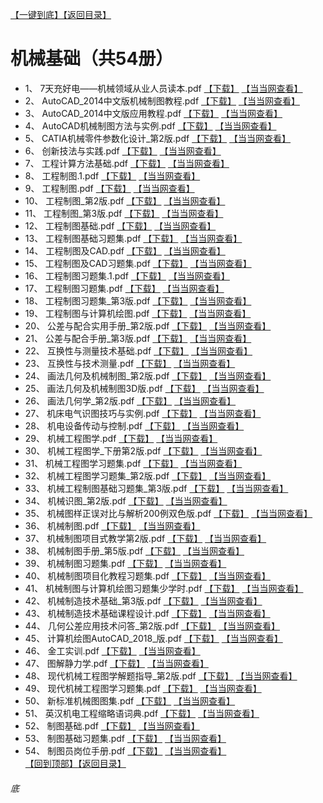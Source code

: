 [【一键到底】](#底)<a href="../../../#机械基础共计54册已更完">【返回目录】</a>
# 机械基础（共54册）
*	1、	7天充好电——机械领域从业人员读本.pdf	[【下载】](https://474b.com/file/25713053-437615474)	[【当当网查看】](http://search.dangdang.com/?key=%7天充好电——机械领域从业人员读本%&act=input)
*	2、	AutoCAD_2014中文版机械制图教程.pdf	[【下载】](https://474b.com/file/25713053-437615458)	[【当当网查看】](http://search.dangdang.com/?key=%AutoCAD_2014中文版机械制图教程%&act=input)
*	3、	AutoCAD_2014中文版应用教程.pdf	[【下载】](https://474b.com/file/25713053-437615446)	[【当当网查看】](http://search.dangdang.com/?key=%AutoCAD_2014中文版应用教程%&act=input)
*	4、	AutoCAD机械制图方法与实例.pdf	[【下载】](https://474b.com/file/25713053-437615441)	[【当当网查看】](http://search.dangdang.com/?key=%AutoCAD机械制图方法与实例%&act=input)
*	5、	CATIA机械零件参数化设计_第2版.pdf	[【下载】](https://474b.com/file/25713053-437615432)	[【当当网查看】](http://search.dangdang.com/?key=%CATIA机械零件参数化设计_第2版%&act=input)
*	6、	创新技法与实践.pdf	[【下载】](https://474b.com/file/25713053-437620580)	[【当当网查看】](http://search.dangdang.com/?key=%创新技法与实践%&act=input)
*	7、	工程计算方法基础.pdf	[【下载】](https://474b.com/file/25713053-437620571)	[【当当网查看】](http://search.dangdang.com/?key=%工程计算方法基础%&act=input)
*	8、	工程制图.1.pdf	[【下载】](https://474b.com/file/25713053-437620564)	[【当当网查看】](http://search.dangdang.com/?key=%工程制图.1%&act=input)
*	9、	工程制图.pdf	[【下载】](https://474b.com/file/25713053-437620442)	[【当当网查看】](http://search.dangdang.com/?key=%工程制图%&act=input)
*	10、	工程制图_第2版.pdf	[【下载】](https://474b.com/file/25713053-437620200)	[【当当网查看】](http://search.dangdang.com/?key=%工程制图_第2版%&act=input)
*	11、	工程制图_第3版.pdf	[【下载】](https://474b.com/file/25713053-437620152)	[【当当网查看】](http://search.dangdang.com/?key=%工程制图_第3版%&act=input)
*	12、	工程制图基础.pdf	[【下载】](https://474b.com/file/25713053-437620032)	[【当当网查看】](http://search.dangdang.com/?key=%工程制图基础%&act=input)
*	13、	工程制图基础习题集.pdf	[【下载】](https://474b.com/file/25713053-437620005)	[【当当网查看】](http://search.dangdang.com/?key=%工程制图基础习题集%&act=input)
*	14、	工程制图及CAD.pdf	[【下载】](https://474b.com/file/25713053-437619978)	[【当当网查看】](http://search.dangdang.com/?key=%工程制图及CAD%&act=input)
*	15、	工程制图及CAD习题集.pdf	[【下载】](https://474b.com/file/25713053-437619806)	[【当当网查看】](http://search.dangdang.com/?key=%工程制图及CAD习题集%&act=input)
*	16、	工程制图习题集.1.pdf	[【下载】](https://474b.com/file/25713053-437619773)	[【当当网查看】](http://search.dangdang.com/?key=%工程制图习题集.1%&act=input)
*	17、	工程制图习题集.pdf	[【下载】](https://474b.com/file/25713053-437619762)	[【当当网查看】](http://search.dangdang.com/?key=%工程制图习题集%&act=input)
*	18、	工程制图习题集_第3版.pdf	[【下载】](https://474b.com/file/25713053-437619748)	[【当当网查看】](http://search.dangdang.com/?key=%工程制图习题集_第3版%&act=input)
*	19、	工程制图与计算机绘图.pdf	[【下载】](https://474b.com/file/25713053-437619741)	[【当当网查看】](http://search.dangdang.com/?key=%工程制图与计算机绘图%&act=input)
*	20、	公差与配合实用手册_第2版.pdf	[【下载】](https://474b.com/file/25713053-437619612)	[【当当网查看】](http://search.dangdang.com/?key=%公差与配合实用手册_第2版%&act=input)
*	21、	公差与配合手册_第3版.pdf	[【下载】](https://474b.com/file/25713053-437619511)	[【当当网查看】](http://search.dangdang.com/?key=%公差与配合手册_第3版%&act=input)
*	22、	互换性与测量技术基础.pdf	[【下载】](https://474b.com/file/25713053-437619326)	[【当当网查看】](http://search.dangdang.com/?key=%互换性与测量技术基础%&act=input)
*	23、	互换性与技术测量.pdf	[【下载】](https://474b.com/file/25713053-437619268)	[【当当网查看】](http://search.dangdang.com/?key=%互换性与技术测量%&act=input)
*	24、	画法几何及机械制图_第2版.pdf	[【下载】](https://474b.com/file/25713053-437618685)	[【当当网查看】](http://search.dangdang.com/?key=%画法几何及机械制图_第2版%&act=input)
*	25、	画法几何及机械制图3D版.pdf	[【下载】](https://474b.com/file/25713053-437619153)	[【当当网查看】](http://search.dangdang.com/?key=%画法几何及机械制图3D版%&act=input)
*	26、	画法几何学_第2版.pdf	[【下载】](https://474b.com/file/25713053-437618567)	[【当当网查看】](http://search.dangdang.com/?key=%画法几何学_第2版%&act=input)
*	27、	机床电气识图技巧与实例.pdf	[【下载】](https://474b.com/file/25713053-437618544)	[【当当网查看】](http://search.dangdang.com/?key=%机床电气识图技巧与实例%&act=input)
*	28、	机电设备传动与控制.pdf	[【下载】](https://474b.com/file/25713053-437618344)	[【当当网查看】](http://search.dangdang.com/?key=%机电设备传动与控制%&act=input)
*	29、	机械工程图学.pdf	[【下载】](https://474b.com/file/25713053-437618257)	[【当当网查看】](http://search.dangdang.com/?key=%机械工程图学%&act=input)
*	30、	机械工程图学_下册第2版.pdf	[【下载】](https://474b.com/file/25713053-437618176)	[【当当网查看】](http://search.dangdang.com/?key=%机械工程图学_下册第2版%&act=input)
*	31、	机械工程图学习题集.pdf	[【下载】](https://474b.com/file/25713053-437617546)	[【当当网查看】](http://search.dangdang.com/?key=%机械工程图学习题集%&act=input)
*	32、	机械工程图学习题集_第2版.pdf	[【下载】](https://474b.com/file/25713053-437617436)	[【当当网查看】](http://search.dangdang.com/?key=%机械工程图学习题集_第2版%&act=input)
*	33、	机械工程制图基础习题集_第3版.pdf	[【下载】](https://474b.com/file/25713053-437617366)	[【当当网查看】](http://search.dangdang.com/?key=%机械工程制图基础习题集_第3版%&act=input)
*	34、	机械识图_第2版.pdf	[【下载】](https://474b.com/file/25713053-437617237)	[【当当网查看】](http://search.dangdang.com/?key=%机械识图_第2版%&act=input)
*	35、	机械图样正误对比与解析200例双色版.pdf	[【下载】](https://474b.com/file/25713053-437616575)	[【当当网查看】](http://search.dangdang.com/?key=%机械图样正误对比与解析200例双色版%&act=input)
*	36、	机械制图.pdf	[【下载】](https://474b.com/file/25713053-437616216)	[【当当网查看】](http://search.dangdang.com/?key=%机械制图%&act=input)
*	37、	机械制图项目式教学第2版.pdf	[【下载】](https://474b.com/file/25713053-437616404)	[【当当网查看】](http://search.dangdang.com/?key=%机械制图项目式教学第2版%&act=input)
*	38、	机械制图手册_第5版.pdf	[【下载】](https://474b.com/file/25713053-437616043)	[【当当网查看】](http://search.dangdang.com/?key=%机械制图手册_第5版%&act=input)
*	39、	机械制图习题集.pdf	[【下载】](https://474b.com/file/25713053-437615951)	[【当当网查看】](http://search.dangdang.com/?key=%机械制图习题集%&act=input)
*	40、	机械制图项目化教程习题集.pdf	[【下载】](https://474b.com/file/25713053-437615929)	[【当当网查看】](http://search.dangdang.com/?key=%机械制图项目化教程习题集%&act=input)
*	41、	机械制图与计算机绘图习题集少学时.pdf	[【下载】](https://474b.com/file/25713053-437615913)	[【当当网查看】](http://search.dangdang.com/?key=%机械制图与计算机绘图习题集少学时%&act=input)
*	42、	机械制造技术基础_第3版.pdf	[【下载】](https://474b.com/file/25713053-437615905)	[【当当网查看】](http://search.dangdang.com/?key=%机械制造技术基础_第3版%&act=input)
*	43、	机械制造技术基础课程设计.pdf	[【下载】](https://474b.com/file/25713053-437615866)	[【当当网查看】](http://search.dangdang.com/?key=%机械制造技术基础课程设计%&act=input)
*	44、	几何公差应用技术问答_第2版.pdf	[【下载】](https://474b.com/file/25713053-437615840)	[【当当网查看】](http://search.dangdang.com/?key=%几何公差应用技术问答_第2版%&act=input)
*	45、	计算机绘图AutoCAD_2018_版.pdf	[【下载】](https://474b.com/file/25713053-437615804)	[【当当网查看】](http://search.dangdang.com/?key=%计算机绘图AutoCAD_2018_版%&act=input)
*	46、	金工实训.pdf	[【下载】](https://474b.com/file/25713053-437615769)	[【当当网查看】](http://search.dangdang.com/?key=%金工实训%&act=input)
*	47、	图解静力学.pdf	[【下载】](https://474b.com/file/25713053-437615758)	[【当当网查看】](http://search.dangdang.com/?key=%图解静力学%&act=input)
*	48、	现代机械工程图学解题指导_第2版.pdf	[【下载】](https://474b.com/file/25713053-437615745)	[【当当网查看】](http://search.dangdang.com/?key=%现代机械工程图学解题指导_第2版%&act=input)
*	49、	现代机械工程图学习题集.pdf	[【下载】](https://474b.com/file/25713053-437615682)	[【当当网查看】](http://search.dangdang.com/?key=%现代机械工程图学习题集%&act=input)
*	50、	新标准机械图图集.pdf	[【下载】](https://474b.com/file/25713053-437615677)	[【当当网查看】](http://search.dangdang.com/?key=%新标准机械图图集%&act=input)
*	51、	英汉机电工程缩略语词典.pdf	[【下载】](https://474b.com/file/25713053-437615639)	[【当当网查看】](http://search.dangdang.com/?key=%英汉机电工程缩略语词典%&act=input)
*	52、	制图基础.pdf	[【下载】](https://474b.com/file/25713053-437615631)	[【当当网查看】](http://search.dangdang.com/?key=%制图基础%&act=input)
*	53、	制图基础习题集.pdf	[【下载】](https://474b.com/file/25713053-437615586)	[【当当网查看】](http://search.dangdang.com/?key=%制图基础习题集%&act=input)
*	54、	制图员岗位手册.pdf	[【下载】](https://474b.com/file/25713053-437615576)	[【当当网查看】](http://search.dangdang.com/?key=%制图员岗位手册%&act=input)
<br>[【回到顶部】](#readme)<a href="../../../#机械基础共计54册已更完">【返回目录】</a>
###### 底
